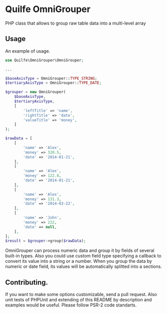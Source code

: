 # Quilfe OmniGrouper
PHP class that allows to group raw table data into a multi-level array

## Usage

An example of usage.

```php
use Quilfe\OmniGrouper\OmniGrouper;

...

$baseAxisType = OmniGrouper::TYPE_STRING;
$tertiaryAxisType = OmniGrouper::TYPE_DATE;

$grouper = new OmniGrouper(
    $baseAxisType,
    $tertiaryAxisType,
    [
        'leftTitle' => 'name',
        'rightTitle' => 'date',
        'valueTitle' => 'money',
    ]
);

$rawData = [
    [
        'name' => 'Alex',
        'money' => 320.5,
        'date' => '2014-01-21',
    ],
    [
        'name' => 'Alex',
        'money' => 122.8,
        'date' => '2014-01-21',
    ],
    [
        'name' => 'Alex',
        'money' => 131.3,
        'date' => '2014-03-22',
    ],
    [
        'name' => 'John',
        'money' => 222,
        'date' => null,
    ],
];
$result = $grouper->group($rawData);
```

OmniGrouper can process numeric data and group it by fields of several built-in types.
Also you could use custom field type specifying a callback to convert its value into a string or a number.
When you group the data by numeric or date field, its values will be automatically splitted into a sections.

## Contributing.

If you want to make some options customizable, send a pull request.
Also unit tests of PHPUnit and extending of this README by description and examples would be useful.
Please follow PSR-2 code standarts.
